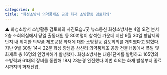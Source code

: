```yaml
---
categories: d
title: "화성소방서 의약품제조 공장 화재 소방활동 검토회의"
---
```

▲ 화성소방서 소방활동 검토회의 사진모습./굿 뉴스통신 화성소방서는 4일 오전 본서 2층 소회의실에서 당일 출동대원 등 80여명이 참석한 가운데 지난 9월 30일 향남제약단지 내 위치한 의약품 제조공장 화재에 대한 소방활동 검토회의를 개최했다고 밝혔다.지난 9월 30일 14시 22분 화성 향남읍 상신리 의약품제조 공장 건물 H동에서 폭발 및 화재로 총 16명의 인명피해가 발생했다. 화성소방서는 대응1단계를 발령하고 165명의 소방력과 61대의 장비를 동원해 18시 23분경 완진했다.이번 회의는 화재 발생부터 종료 시까지의 화재진압,